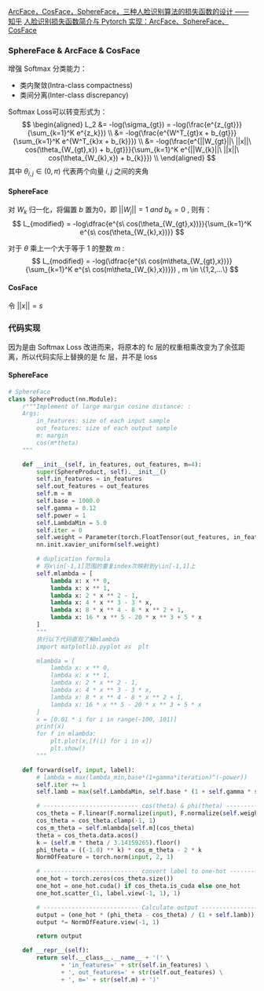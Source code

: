 [ArcFace，CosFace，SphereFace，三种人脸识别算法的损失函数的设计 —— 知乎](https://zhuanlan.zhihu.com/p/285598652)
[人脸识别损失函数简介与 Pytorch 实现：ArcFace、SphereFace、CosFace](https://www.cvmart.net/community/detail/1430)



### SphereFace & ArcFace & CosFace

增强 Softmax 分类能力：
- 类内聚敛(Intra-class compactness)
- 类间分离(Inter-class discrepancy)

Softmax Loss可以转变形式为：
$$
\begin{aligned}
L_2 
&= -log(\sigma_{gt}) = -log(\frac{e^{z_{gt}}}{\sum_{k=1}^K e^{z_k}}) \\
&= -log(\frac{e^{W^T_{gt}x + b_{gt}}}{\sum_{k=1}^K e^{W^T_{k}x + b_{k}}}) \\
&= -log(\frac{e^{||W_{gt}||\ ||x||\ cos(\theta_{W_{gt},x}) + b_{gt}}}{\sum_{k=1}^K e^{||W_{k}||\ ||x||\ cos(\theta_{W_{k},x}) + b_{k}}}) \\
\end{aligned}
$$
其中 $\theta_{i,j} \in (0,\pi)$ 代表两个向量 $i, j$ 之间的夹角

#### SphereFace
对 $W_k$ 归一化，将偏置 $b$ 置为0，即 $||W_j|| = 1 \ and \ b_k = 0$ , 则有：
$$
L_{modified} = -log\dfrac{e^{s\ cos(\theta_{W_{gt},x})}}{\sum_{k=1}^K e^{s\ cos(\theta_{W_{k},x})}}
$$

对于 $\theta$ 乘上一个大于等于 1 的整数 $m$ :
$$
L_{modified} = -log(\dfrac{e^{s\ cos(m\theta_{W_{gt},x})}}{\sum_{k=1}^K e^{s\ cos(m\theta_{W_{k},x})}})
, m \in \{1,2,...\}
$$


#### CosFace
令  $||x|| = s$




### 代码实现
因为是由 Softmax Loss 改进而来，将原本的 fc 层的权重相乘改变为了余弦距离，所以代码实际上替换的是 fc 层，并不是 loss
#### SphereFace
```python
# SphereFace
class SphereProduct(nn.Module):
    r"""Implement of large margin cosine distance: :
    Args:
        in_features: size of each input sample
        out_features: size of each output sample
        m: margin
        cos(m*theta)
    """

    def __init__(self, in_features, out_features, m=4):
        super(SphereProduct, self).__init__()
        self.in_features = in_features
        self.out_features = out_features
        self.m = m
        self.base = 1000.0
        self.gamma = 0.12
        self.power = 1
        self.LambdaMin = 5.0
        self.iter = 0
        self.weight = Parameter(torch.FloatTensor(out_features, in_features))
        nn.init.xavier_uniform(self.weight)

        # duplication formula
        # 将x\in[-1,1]范围的重复index次映射到y\in[-1,1]上
        self.mlambda = [
            lambda x: x ** 0,
            lambda x: x ** 1,
            lambda x: 2 * x ** 2 - 1,
            lambda x: 4 * x ** 3 - 3 * x,
            lambda x: 8 * x ** 4 - 8 * x ** 2 + 1,
            lambda x: 16 * x ** 5 - 20 * x ** 3 + 5 * x
        ]
        """
        执行以下代码直观了解mlambda
        import matplotlib.pyplot as  plt

        mlambda = [
            lambda x: x ** 0,
            lambda x: x ** 1,
            lambda x: 2 * x ** 2 - 1,
            lambda x: 4 * x ** 3 - 3 * x,
            lambda x: 8 * x ** 4 - 8 * x ** 2 + 1,
            lambda x: 16 * x ** 5 - 20 * x ** 3 + 5 * x
        ]
        x = [0.01 * i for i in range(-100, 101)]
        print(x)
        for f in mlambda:
            plt.plot(x,[f(i) for i in x])
            plt.show()
        """

    def forward(self, input, label):
        # lambda = max(lambda_min,base*(1+gamma*iteration)^(-power))
        self.iter += 1
        self.lamb = max(self.LambdaMin, self.base * (1 + self.gamma * self.iter) ** (-1 * self.power))

        # --------------------------- cos(theta) & phi(theta) ---------------------------
        cos_theta = F.linear(F.normalize(input), F.normalize(self.weight))
        cos_theta = cos_theta.clamp(-1, 1)
        cos_m_theta = self.mlambda[self.m](cos_theta)
        theta = cos_theta.data.acos()
        k = (self.m * theta / 3.14159265).floor()
        phi_theta = ((-1.0) ** k) * cos_m_theta - 2 * k
        NormOfFeature = torch.norm(input, 2, 1)

        # --------------------------- convert label to one-hot ---------------------------
        one_hot = torch.zeros(cos_theta.size())
        one_hot = one_hot.cuda() if cos_theta.is_cuda else one_hot
        one_hot.scatter_(1, label.view(-1, 1), 1)

        # --------------------------- Calculate output ---------------------------
        output = (one_hot * (phi_theta - cos_theta) / (1 + self.lamb)) + cos_theta
        output *= NormOfFeature.view(-1, 1)

        return output

    def __repr__(self):
        return self.__class__.__name__ + '(' \
               + 'in_features=' + str(self.in_features) \
               + ', out_features=' + str(self.out_features) \
               + ', m=' + str(self.m) + ')'
```
